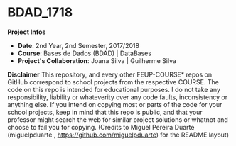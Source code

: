 # BDAD_1718

**Project Infos**
* **Date**: 2nd Year, 2nd Semester, 2017/2018
* **Course**: Bases de Dados (BDAD) | DataBases
* **Project's Collaboration**: Joana Silva | Guilherme Silva

**Disclaimer**
This repository, and every other FEUP-COURSE* repos on GitHub correspond to school projects from the respective COURSE. The code on this repo is intended for educational purposes. I do not take any responsibility, liability or whateverity over any code faults, inconsistency or anything else. If you intend on copying most or parts of the code for your school projects, keep in mind that this repo is public, and that your professor might search the web for similar project solutions or whatnot and choose to fail you for copying.
(Credits to Miguel Pereira Duarte (miguelpduarte , https://github.com/miguelpduarte) for the README layout)
